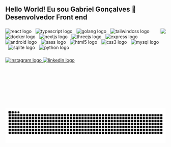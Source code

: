 <h2 align="left">Hello World! Eu sou Gabriel Gonçalves 👋<br>Desenvolvedor Front end</h2>

###

<img align="right" height="250" src="https://i.giphy.com/media/v1.Y2lkPTc5MGI3NjExcmlwZGhrbTJjY3E5OHl3NzR5cGowZGJodXZxdzNrcTI0bzdrcGZmNSZlcD12MV9pbnRlcm5hbF9naWZfYnlfaWQmY3Q9Zw/7NoNw4pMNTvgc/giphy.gif"  />

###

<div align="left">
  <img src="https://img.shields.io/badge/React-61DAFB?logo=react&logoColor=black&style=for-the-badge" height="29" alt="react logo"  />
  <img width="5" />
  <img src="https://img.shields.io/badge/TypeScript-3178C6?logo=typescript&logoColor=white&style=for-the-badge" height="29" alt="typescript logo"  />
  <img width="5" />
  <img src="https://img.shields.io/badge/Go-00ADD8?style=for-the-badge&logo=go&logoColor=white" height="29" alt="golang logo"  />
  <img width="5" />
  <img src="https://img.shields.io/badge/Tailwind CSS-06B6D4?logo=tailwindcss&logoColor=black&style=for-the-badge" height="29" alt="tailwindcss logo"  />
  <img width="5" />
  <img src="https://img.shields.io/badge/Docker-2496ED?logo=docker&logoColor=white&style=for-the-badge" height="29" alt="docker logo"  />
  <img width="5" />
  <img src="https://img.shields.io/badge/Next.js-000000?logo=nextdotjs&logoColor=white&style=for-the-badge" height="29" alt="nextjs logo"  />
  <img width="5" />
  <img src="https://img.shields.io/badge/Three.js-000000?logo=threedotjs&logoColor=white&style=for-the-badge" height="29" alt="threejs logo"  />
  <img width="5" />
  <img src="https://img.shields.io/badge/Express-000000?logo=express&logoColor=white&style=for-the-badge" height="29" alt="express logo"  />
  <img width="5" />
  <img src="https://img.shields.io/badge/Android-3DDC84?logo=android&logoColor=black&style=for-the-badge" height="29" alt="android logo"  />
  <img width="5" />
  <img src="https://img.shields.io/badge/Sass-CC6699?logo=sass&logoColor=black&style=for-the-badge" height="29" alt="sass logo"  />
  <img width="5" />
  <img src="https://img.shields.io/badge/HTML5-E34F26?logo=html5&logoColor=white&style=for-the-badge" height="29" alt="html5 logo"  />
  <img width="5" />
  <img src="https://img.shields.io/badge/CSS3-1572B6?logo=css3&logoColor=white&style=for-the-badge" height="29" alt="css3 logo"  />
  <img width="5" />
  <img src="https://img.shields.io/badge/MySQL-4479A1?logo=mysql&logoColor=white&style=for-the-badge" height="29" alt="mysql logo"  />
  <img width="5" />
  <img src="https://img.shields.io/badge/SQLite-003B57?logo=sqlite&logoColor=white&style=for-the-badge" height="29" alt="sqlite logo"  />
  <img width="5" />
  <img src="https://img.shields.io/badge/Python-000000?logo=python&logoColor=white&style=for-the-badge" height="29" alt="python logo"  />
  <img width="5" />
</div>

###

<div align="left">
  <a href="https://www.instagram.com/gabrigoncalves_/" target="_blank">
    <img src="https://img.shields.io/static/v1?message=Instagram&logo=instagram&label=&color=E4405F&logoColor=white&labelColor=&style=for-the-badge" height="35" alt="instagram logo"  />
  </a>
  <a href="https://www.linkedin.com/in/dev-gabriel-leite/" target="_blank">
    <img src="https://img.shields.io/static/v1?message=LinkedIn&logo=linkedin&label=&color=0077B5&logoColor=white&labelColor=&style=for-the-badge" height="35" alt="linkedin logo"  />
  </a>
</div>

###

<br clear="both">

<img src="https://raw.githubusercontent.com/GabrielFleckl/GabrielFleckl/output/snake.svg" alt="Snake animation" />

###
